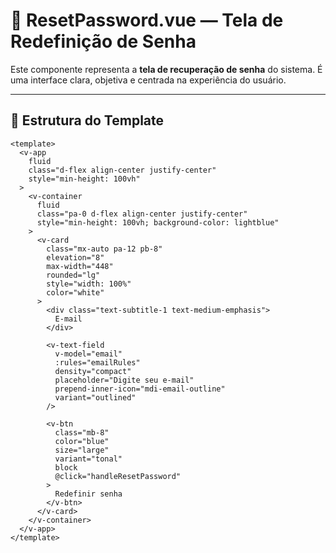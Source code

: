 # 📄 ResetPassword.vue — Tela de Redefinição de Senha

Este componente representa a **tela de recuperação de senha** do sistema. É uma interface clara, objetiva e centrada na experiência do usuário.

---

## 🧱 Estrutura do Template

```vue
<template>
  <v-app
    fluid
    class="d-flex align-center justify-center"
    style="min-height: 100vh"
  >
    <v-container
      fluid
      class="pa-0 d-flex align-center justify-center"
      style="min-height: 100vh; background-color: lightblue"
    >
      <v-card
        class="mx-auto pa-12 pb-8"
        elevation="8"
        max-width="448"
        rounded="lg"
        style="width: 100%"
        color="white"
      >
        <div class="text-subtitle-1 text-medium-emphasis">
          E-mail
        </div>

        <v-text-field
          v-model="email"
          :rules="emailRules"
          density="compact"
          placeholder="Digite seu e-mail"
          prepend-inner-icon="mdi-email-outline"
          variant="outlined"
        />

        <v-btn
          class="mb-8"
          color="blue"
          size="large"
          variant="tonal"
          block
          @click="handleResetPassword"
        >
          Redefinir senha
        </v-btn>
      </v-card>
    </v-container>
  </v-app>
</template>

